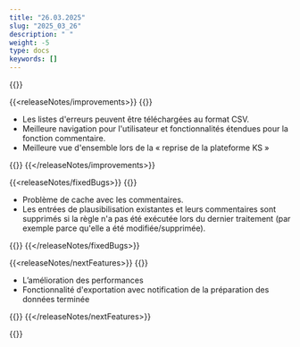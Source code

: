 ```yaml
---
title: "26.03.2025" 
slug: "2025_03_26" 
description: " "
weight: -5
type: docs
keywords: []
---
```


{{<releaseNotes>}}

{{<releaseNotes/improvements>}}
{{<markdown>}}

- Les listes d'erreurs peuvent être téléchargées au format CSV.
- Meilleure navigation pour l'utilisateur et fonctionnalités étendues pour la fonction commentaire.
- Meilleure vue d'ensemble lors de la « reprise de la plateforme KS »

{{</markdown>}}
{{</releaseNotes/improvements>}}

{{<releaseNotes/fixedBugs>}}
{{<markdown>}}

- Problème de cache avec les commentaires.
- Les entrées de plausibilisation existantes et leurs commentaires sont supprimés si la règle n'a pas été exécutée lors du dernier traitement (par exemple parce qu'elle a été modifiée/supprimée).

{{</markdown>}}
{{</releaseNotes/fixedBugs>}}

{{<releaseNotes/nextFeatures>}}
{{<markdown>}}

- L’amélioration des performances
- Fonctionnalité d'exportation avec notification de la préparation des données terminée

{{</markdown>}}
{{</releaseNotes/nextFeatures>}}

{{</releaseNotes>}}

